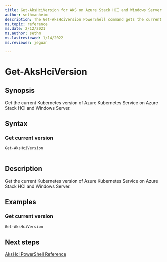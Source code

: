 ```yaml
---
title: Get-AksHciVersion for AKS on Azure Stack HCI and Windows Server
author: sethmanheim
description: The Get-AksHciVersion PowerShell command gets the current Kubernetes version of Azure Kubernetes Service on Azure Stack HCI and Windows Server.
ms.topic: reference
ms.date: 2/12/2021
ms.author: sethm 
ms.lastreviewed: 1/14/2022
ms.reviewer: jeguan

---
```


# Get-AksHciVersion

## Synopsis
Get the current Kubernetes version of Azure Kubernetes Service on Azure Stack HCI and Windows Server.

## Syntax

### Get current version
```powershell
Get-AksHciVersion  
                          
```

## Description
Get the current Kubernetes version of Azure Kubernetes Service on Azure Stack HCI and Windows Server.

## Examples

### Get current version
```powershell
Get-AksHciVersion
```
## Next steps

[AksHci PowerShell Reference](index.md)